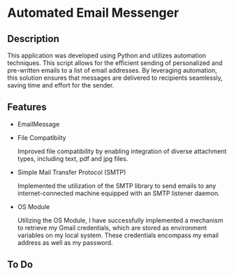 # Automated Email Messenger

## Description
This application was developed using Python and utilizes automation techniques. 
This script allows for the efficient sending of personalized and pre-written emails to a list of email addresses. 
By leveraging automation, this solution ensures that messages are delivered to recipients seamlessly, saving time and effort for the sender.

## Features

- EmailMessage

- File Compatibiity

    Improved file compatibility by enabling integration of diverse attachment types, including text, pdf and jpg files.
  
- Simple Mail Transfer Protocol (SMTP)

    Implemented the utilization of the SMTP library to send emails to any internet-connected machine equipped with an SMTP listener daemon.

- OS Module

  Utilizing the OS Module, I have successfully implemented a mechanism to retrieve my Gmail credentials, which are stored as environment variables on my local system. These credentials encompass my email address as well as my password.


## To Do
